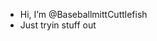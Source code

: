- Hi, I’m @BaseballmittCuttlefish
- Just tryin stuff out

<!---
BaseballmittCuttlefish/BaseballmittCuttlefish is a ✨ special ✨ repository because its `README.md` (this file) appears on your GitHub profile.
You can click the Preview link to take a look at your changes.
--->
